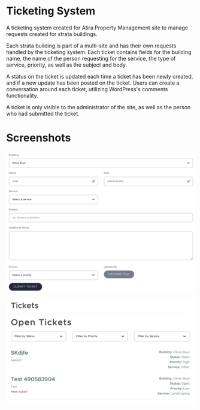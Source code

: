 # Ticketing System
A ticketing system created for Atira Property Management site to manage requests created for strata buildings.

Each strata building is part of a multi-site and has their own requests handled by the ticketing system. Each ticket contains fields for the building name, the name of the person requesting for the service, the type of service, priority, as well as the subject and body.

A status on the ticket is updated each time a ticket has been newly created, and if a new update has been posted on the ticket. Users can create a conversation around each ticket, utilizing WordPress's comments functionality.

A ticket is only visible to the administrator of the site, as well as the person who had submitted the ticket.

# Screenshots

![Ticket form screen](screenshots/form-screen.png)

![Ticket list screen](screenshots/ticket-list.png)
